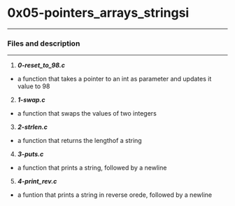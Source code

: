 # 0x05-pointers_arrays_stringsi
---

### Files and description
---

1. ***0-reset_to_98.c***
- a function that takes a pointer to an int as parameter and updates it value to 98

2. ***1-swap.c***
- a function that swaps the values of two integers

3. ***2-strlen.c***
- a function that returns the lengthof a string

4. ***3-puts.c***
- a function that prints a string, followed by a newline

5. ***4-print_rev.c***
- a funtion that prints a string in reverse orede, followed by a newline
